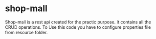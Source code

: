# shop-mall
Shop-mall is a rest api created for the practic purpose.
It contains all the CRUD operations.
To Use this code you have to configure properties file from resource folder.
